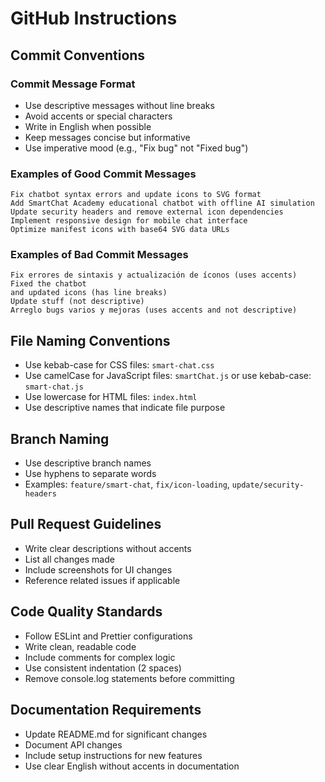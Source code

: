 # GitHub Instructions

## Commit Conventions

### Commit Message Format
- Use descriptive messages without line breaks
- Avoid accents or special characters
- Write in English when possible
- Keep messages concise but informative
- Use imperative mood (e.g., "Fix bug" not "Fixed bug")

### Examples of Good Commit Messages
```
Fix chatbot syntax errors and update icons to SVG format
Add SmartChat Academy educational chatbot with offline AI simulation
Update security headers and remove external icon dependencies
Implement responsive design for mobile chat interface
Optimize manifest icons with base64 SVG data URLs
```

### Examples of Bad Commit Messages
```
Fix errores de sintaxis y actualización de íconos (uses accents)
Fixed the chatbot 
and updated icons (has line breaks)
Update stuff (not descriptive)
Arreglo bugs varios y mejoras (uses accents and not descriptive)
```

## File Naming Conventions
- Use kebab-case for CSS files: `smart-chat.css`
- Use camelCase for JavaScript files: `smartChat.js` or use kebab-case: `smart-chat.js`
- Use lowercase for HTML files: `index.html`
- Use descriptive names that indicate file purpose

## Branch Naming
- Use descriptive branch names
- Use hyphens to separate words
- Examples: `feature/smart-chat`, `fix/icon-loading`, `update/security-headers`

## Pull Request Guidelines
- Write clear descriptions without accents
- List all changes made
- Include screenshots for UI changes
- Reference related issues if applicable

## Code Quality Standards
- Follow ESLint and Prettier configurations
- Write clean, readable code
- Include comments for complex logic
- Use consistent indentation (2 spaces)
- Remove console.log statements before committing

## Documentation Requirements
- Update README.md for significant changes
- Document API changes
- Include setup instructions for new features
- Use clear English without accents in documentation